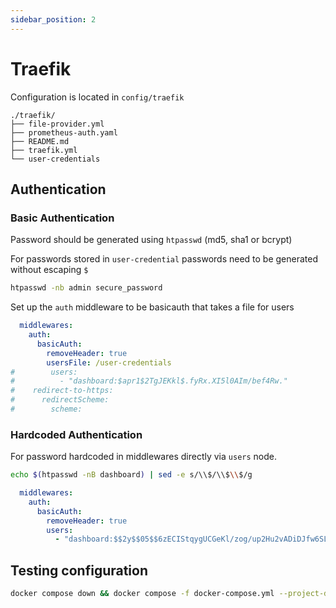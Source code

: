 ```yaml
---
sidebar_position: 2
---
```


# Traefik

Configuration is located in  `config/traefik` 

```
./traefik/
├── file-provider.yml
├── prometheus-auth.yaml
├── README.md
├── traefik.yml
└── user-credentials
```


## Authentication

### Basic Authentication

Password should be generated using `htpasswd` (md5, sha1 or bcrypt)

For passwords stored in `user-credential` passwords need to be generated without escaping `$`
```sh
htpasswd -nb admin secure_password
```

Set up the `auth` middleware to be basicauth that takes a file for users
```yaml
  middlewares:
    auth:
      basicAuth:
        removeHeader: true
        usersFile: /user-credentials
#        users:
#          - "dashboard:$apr1$2TgJEKkl$.fyRx.XI5l0AIm/bef4Rw."
#    redirect-to-https:
#      redirectScheme:
#        scheme:

```

### Hardcoded Authentication

For password hardcoded in middlewares directly via `users` node.

```sh
echo $(htpasswd -nB dashboard) | sed -e s/\\$/\\$\\$/g
```


```yaml
  middlewares:
    auth:
      basicAuth:
        removeHeader: true
        users:
          - "dashboard:$$2y$$05$$6zECIStqygUCGeKl/zog/up2Hu2vADiDJfw6SLd0cCSepU80czGS2"
```

## Testing configuration

```sh
docker compose down && docker compose -f docker-compose.yml --project-directory . up  traefik whoami  --build  --remove-orphans
```
